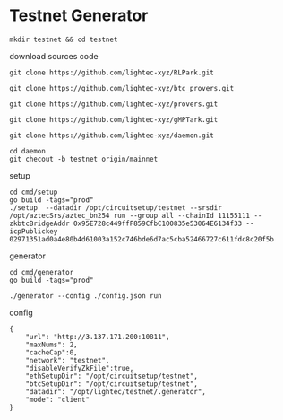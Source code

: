 # Testnet Generator

    mkdir testnet && cd testnet

download sources code

    git clone https://github.com/lightec-xyz/RLPark.git 

    git clone https://github.com/lightec-xyz/btc_provers.git 

    git clone https://github.com/lightec-xyz/provers.git

    git clone https://github.com/lightec-xyz/gMPTark.git 

    git clone https://github.com/lightec-xyz/daemon.git

    cd daemon
    git checout -b testnet origin/mainnet


setup

    cd cmd/setup
    go build -tags="prod"
    ./setup  --datadir /opt/circuitsetup/testnet --srsdir /opt/aztecSrs/aztec_bn254 run --group all --chainId 11155111 --zkbtcBridgeAddr 0x95E728c449ffF859CfbC100835e53064E6134f33 --icpPublickey 02971351ad0a4e80b4d61003a152c746bde6d7ac5cba52466727c611fdc8c20f5b 

generator

    cd cmd/generator
    go build -tags="prod"
    
    ./generator --config ./config.json run

 config
 
    {
        "url": "http://3.137.171.200:10811",
        "maxNums": 2,
        "cacheCap":0,
        "network": "testnet",
        "disableVerifyZkFile":true,
        "ethSetupDir": "/opt/circuitsetup/testnet",
        "btcSetupDir": "/opt/circuitsetup/testnet",
        "datadir": "/opt/lightec/testnet/.generator",
        "mode": "client"
    }


